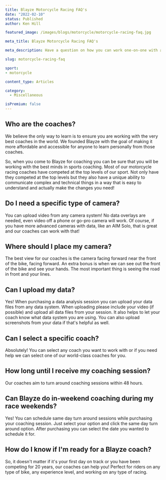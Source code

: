 ```yaml
---
title: Blayze Motorcycle Racing FAQ's
date: "2022-02-10"
status: Published
author: Ken Hill

featured_image: /images/blogs/motorcycle/motorcycle-racing-faq.jpg

meta_title: Blayze Motorcycle Racing FAQ's

meta_description: Have a question on how you can work one-on-one with a Blayze motorcycle racing coach?  Take a look at the Blayze FAQ's for motorcycle riders here.

slug: motorcycle-racing-faq

sport:
- motorcycle

content_type: Articles

category:
  - Miscellaneous 

isPremium: false
---
```

<script>
	import CoachingPreview from '$lib/shared/CoachingPreview.svelte';
</script>

## Who are the coaches?

We believe the only way to learn is to ensure you are working with the very best coaches in the world. We founded Blayze with the goal of making it more affordable and accessible for anyone to learn personally from those coaches.

So, when you come to Blayze for coaching you can be sure that you will be working with the best minds in sports coaching. Most of our motorcycle racing coaches have competed at the top levels of our sport. Not only have they competed at the top levels but they also have a unique ability to communicate complex and technical things in a way that is easy to understand and actually make the changes you need!



## Do I need a specific type of camera?

You can upload video from any camera system! No data overlays are needed, even video off a phone or go-pro camera will work. Of course, if you have more advanced cameras with data, like an AIM Solo, that is great and our coaches can work with that! 



## Where should I place my camera?

The best view for our coaches is the camera facing forward near the front of the bike, facing forward. An extra bonus is when we can see out the front of the bike and see your hands. The most important thing is seeing the road in front and your lines.



## Can I upload my data?

Yes! When purchasing a data analysis session you can upload your data files from any data system. When uploading please include your video (if possible) and upload all data files from your session. It also helps to let your coach know what data system you are using. You can also upload screenshots from your data if that's helpful as well.



## Can I select a specific coach?

Absolutely! You can select any coach you want to work with or if you need help we can select one of our world-class coaches for you.



## How long until I receive my coaching session?

Our coaches aim to turn around coaching sessions within 48 hours.



## Can Blayze do in-weekend coaching during my race weekends?

Yes! You can schedule same day turn around sessions while purchasing your coaching session. Just select your option and click the same day turn around option. After purchasing you can select the date you wanted to schedule it for. 



## How do I know if I'm ready for a Blayze coach?

So, it doesn't matter if it's your first day on track or you have been competing for 20 years, our coaches can help you! Perfect for riders on any type of bike, any experience level, and working on any type of racing.



<CoachingPreview sport="Motorcycle" title="View Sample Blayze Motorcycle Racing Coaching Sessions" />